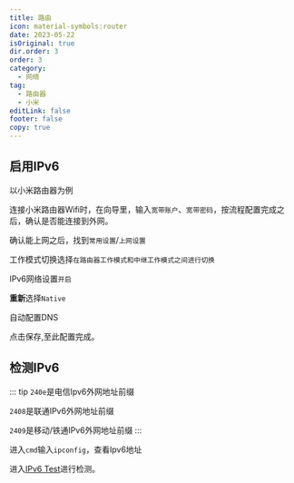 ```yaml
---
title: 路由
icon: material-symbols:router
date: 2023-05-22
isOriginal: true
dir.order: 3
order: 3
category:
  - 网络
tag:
  - 路由器
  - 小米
editLink: false
footer: false
copy: true
---
```


## 启用IPv6

以小米路由器为例

连接小米路由器Wifi时，在向导里，输入`宽带账户`、`宽带密码`，按流程配置完成之后，确认是否能连接到外网。

确认能上网之后，找到`常用设置`/`上网设置`

工作模式切换选择`在路由器工作模式和中继工作模式之间进行切换`

IPv6网络设置`开启`

**重新**选择`Native`

自动配置DNS

点击保存,至此配置完成。

## 检测IPv6

::: tip
`240e`是电信Ipv6外网地址前缀

`2408`是联通IPv6外网地址前缀

`2409`是移动/铁通IPv6外网地址前缀
:::

进入`cmd`输入`ipconfig`，查看Ipv6地址

进入[IPv6 Test](https://www.test-ipv6.com/index.html.zh_CN)进行检测。
